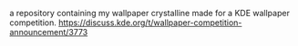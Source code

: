 a repository containing my wallpaper crystalline made for a KDE wallpaper competition.
https://discuss.kde.org/t/wallpaper-competition-announcement/3773
